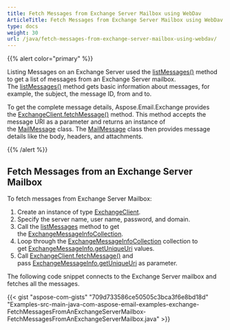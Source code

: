 ```yaml
---
title: Fetch Messages from Exchange Server Mailbox using WebDav
ArticleTitle: Fetch Messages from Exchange Server Mailbox using WebDav
type: docs
weight: 30
url: /java/fetch-messages-from-exchange-server-mailbox-using-webdav/
---
```


{{% alert color="primary" %}} 

Listing Messages on an Exchange Server used the [listMessages()](https://apireference.aspose.com/email/java/com.aspose.email/exchangeclient#listMessages\(java.lang.String\)) method to get a list of messages from an Exchange Server mailbox. The [listMessages()](https://apireference.aspose.com/email/java/com.aspose.email/exchangeclient#listMessages\(java.lang.String\)) method gets basic information about messages, for example, the subject, the message ID, from and to.

To get the complete message details, Aspose.Email.Exchange provides the [ExchangeClient.fetchMessage()](https://apireference.aspose.com/email/java/com.aspose.email/exchangeclient#fetchMessage\(java.lang.String\)) method. This method accepts the message URI as a parameter and returns an instance of the [MailMessage](https://apireference.aspose.com/email/java/com.aspose.email/mailmessage) class. The [MailMessage](https://apireference.aspose.com/email/java/com.aspose.email/mailmessage) class then provides message details like the body, headers, and attachments.

{{% /alert %}} 
## **Fetch Messages from an Exchange Server Mailbox**
To fetch messages from Exchange Server Mailbox:

1. Create an instance of type [ExchangeClient](https://apireference.aspose.com/email/java/com.aspose.email/exchangeclient).
1. Specify the server name, user name, password, and domain.
1. Call the [listMessages](https://apireference.aspose.com/email/java/com.aspose.email/exchangeclient#listMessages\(java.lang.String\)) method to get the [ExchangeMessageInfoCollection](https://apireference.aspose.com/email/java/com.aspose.email/exchangemessageinfocollection).
1. Loop through the [ExchangeMessageInfoCollection](https://apireference.aspose.com/email/java/com.aspose.email/exchangemessageinfocollection) collection to get [ExchangeMessageInfo.getUniqueUri](https://apireference.aspose.com/email/java/com.aspose.email/ExchangeMessageInfo#getUniqueUri\(\)) values.
1. Call [ExchangeClient.fetchMessage()](https://apireference.aspose.com/email/java/com.aspose.email/exchangeclient#fetchMessage\(java.lang.String\)) and pass [ExchangeMessageInfo.getUniqueUri](https://apireference.aspose.com/email/java/com.aspose.email/ExchangeMessageInfo#getUniqueUri\(\)) as parameter.

The following code snippet connects to the Exchange Server mailbox and fetches all the messages.

{{< gist "aspose-com-gists" "709d733586ce50505c3bca3f6e8bd18d" "Examples-src-main-java-com-aspose-email-examples-exchange-FetchMessagesFromAnExchangeServerMailbox-FetchMessagesFromAnExchangeServerMailbox.java" >}}
